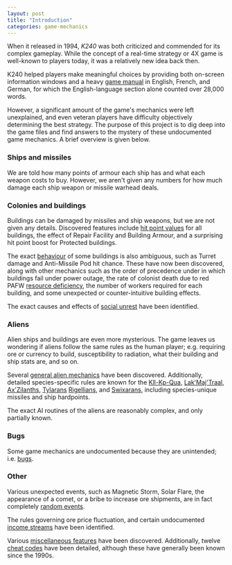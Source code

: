 ```yaml
---
layout: post
title: "Introduction"
categories: game-mechanics
---
```


When it released in 1994, _K240_ was both criticized and commended for its
complex gameplay. While the concept of a real-time strategy or 4X game is
well-known to players today, it was a relatively new idea back then.

K240 helped players make meaningful choices by providing both on-screen
information windows and a heavy
[game manual](https://www.lemonamiga.com/games/docs.php?id=904) in English,
French, and German, for which the English-language section alone counted over
28,000 words.

However, a significant amount of the game's mechanics were left unexplained, and
even veteran players have difficulty objectively determining the best strategy.
The purpose of this project is to dig deep into the game files and find answers
to the mystery of these undocumented game mechanics. A brief overview is given
below.

### Ships and missiles

We are told how many points of armour each ship has and what each weapon costs
to buy. However, we aren't given any numbers for how much damage each ship
weapon or missile warhead deals.

### Colonies and buildings

Buildings can be damaged by missiles and ship weapons, but we are not given any
details. Discovered features include 
[hit point values](building-hitpoints.html) for all buildings, the effect of
Repair Facility and Building Armour, and a surprising hit point boost for
Protected buildings.

The exact [behaviour](building-behaviour.html) of some buildings is also
ambiguous, such as Turret damage and Anti-Missile Pod hit chance. These have now
been discovered, along with other mechanics such as the order of precedence
under in which buildings fail under power outage, the rate of colonist death due
to red PAFW [resource
deficiency](pafw-and-resource-deficiency.html),
the number of workers required for each building, and some unexpected or
counter-intuitive building effects.

The exact causes and effects of [social unrest](security-and-morale.html) have
been identified.

### Aliens

Alien ships and buildings are even more mysterious. The game leaves us wondering
if aliens follow the same rules as the human player; e.g. requiring ore or
currency to build, susceptibility to radiation, what their building and ship
stats are, and so on.

Several [general alien mechanics](../alien/0-general-alien-mechanics.html) have been
discovered. Additionally, detailed species-specific rules are known for the
[Kll-Kp-Qua](../alien/1-kll-kp-qua.html),
[Lak'Maj'Traal](../alien/2-ore-eaters.html),
[Ax'Zilanths](../alien/3-ax-zilanths.html),
[Tylarans](../alien/4-tylarans.html)
[Rigellians](../alien/5-rigellians.html),
and [Swixarans](../alien/6-swixarans.html), including species-unique missiles
and ship hardpoints.

The exact AI routines of the aliens are reasonably complex, and only partially
known.

### Bugs

Some game mechanics are undocumented because they are unintended; i.e.
[bugs](../game-mechanics/bugs.html).

### Other

Various unexpected events, such as Magnetic Storm, Solar Flare, the appearance
of a comet, or a bribe to increase ore shipments, are in fact completely
[random events](random-events.html).

The rules governing ore price fluctuation, and certain undocumented [income
streams](income-and-ore-prices.html) have been identified.

Various [miscellaneous features](miscellaneous-features.html) have been
discovered. Additionally, twelve [cheat codes](cheats.html) have been
detailed, although these have generally been known since the 1990s.
